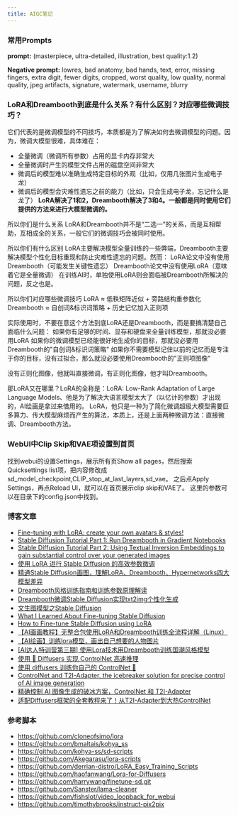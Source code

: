 ```yaml
---
title: AIGC笔记
---
```


### 常用Prompts
**prompt:** (masterpiece,  ultra-detailed, illustration, best quality:1.2)

**Negative prompt:** lowres, bad anatomy, bad hands, text, error, missing fingers, extra digit, 
fewer digits, cropped, worst quality, low quality, normal quality, jpeg artifacts, signature, watermark, username, blurry

### LoRA和Dreambooth到底是什么关系？有什么区别？对应哪些微调技巧？
它们代表的是微调模型的不同技巧，本质都是为了解决如何去微调模型的问题。因为，微调大模型很难，具体难在：
- 全量微调（微调所有参数）占用的显卡内存非常大
- 全量微调时产生的模型文件占用的磁盘空间非常大
- 微调后的模型难以准确生成特定目标的外观（比如，仅用几张图片生成电子龙）
- 微调后的模型会灾难性遗忘之前的能力（比如，只会生成电子龙，忘记什么是龙了）
**LoRA解决了1和2，Dreambooth解决了3和4。一般都是同时使用它们提供的方法来进行大模型微调的。**

所以你们是什么关系
LoRA和Dreambooth并不是“二选一”的关系，而是互相帮助，互相成全的关系，一般它们的微调技巧会被同时使用。

所以你们有什么区别
LoRA主要解决模型全量训练的一些弊端，Dreambooth主要解决模型个性化目标重现和防止灾难性遗忘的问题。然而：
LoRA论文中没有使用Dreambooth（可能发生关键性遗忘）
Dreambooth论文中没有使用LoRA（意味着它是全量微调）
在训练AI时，单独使用LoRA则会面临被Dreambooth所解决的问题，反之也是。

所以你们对应哪些微调技巧
LoRA ≈ 低秩矩阵近似 + 旁路结构重参数化
Dreambooth ≈ 自创词&标识词策略 + 历史记忆加入正则项

实际使用时，不要在意这个方法到底LoRA还是Dreambooth，而是要搞清楚自己面临什么问题：
如果你有足够的时间、显存和硬盘来全量训练模型，那就没必要用LoRA
如果你的微调模型已经能很好地生成你的目标，那就没必要用Dreambooth的"自创词&标识词策略"
如果你不需要模型记住以前的记忆而是专注于你的目标，没有过拟合，那么就没必要使用Dreambooth的"正则项图像"

没有正则化图像，他就叫直接微调，有正则化图像，他才叫Dreambooth。

那LoRA又在哪里？LoRA的全称是：LoRA: Low-Rank Adaptation of Large Language Models、他是为了解决大语言模型太大了（以亿计的参数）才出现的，AI绘画是拿过来借用的。
LoRA，他只是一种为了简化微调超级大模型需要巨多算力、传大模型麻烦而产生的算法，本质上，还是上面两种微调方法：直接微调、Dreambooth方法。 

### WebUI中Clip Skip和VAE项设置到首页
找到webui的设置Settings，展示所有页Show all pages，然后搜索Quicksettings list项，把内容修改成sd_model_checkpoint,CLIP_stop_at_last_layers,sd_vae。
之后点Apply Settings，再点Reload UI，就可以在首页展示clip skip和VAE了。
这里的参数可以在目录下的config.json中找到。

### 博客文章
- [Fine-tuning with LoRA: create your own avatars & styles!](https://www.kix.in/2023/04/07/sd-lora-finetuning/)
- [Stable Diffusion Tutorial Part 1: Run Dreambooth in Gradient Notebooks](https://blog.paperspace.com/dreambooth-stable-diffusion-tutorial-1/)
- [Stable Diffusion Tutorial Part 2: Using Textual Inversion Embeddings to gain substantial control over your generated images](https://blog.paperspace.com/dreambooth-stable-diffusion-tutorial-part-2-textual-inversion/)
- [使用 LoRA 进行 Stable Diffusion 的高效参数微调](https://huggingface.co/blog/zh/lora)
- [精通Stable Diffusion画图，理解LoRA、Dreambooth、Hypernetworks四大模型差异](http://www.gamelook.com.cn/2023/04/513756)
- [Dreambooth风格训练指南和训练参数原理解读](https://www.acceleratori.com/d/11163)
- [Dreambooth微调Stable Diffusion实现txt2img个性化生成](https://zhuanlan.zhihu.com/p/625848905)
- [文生图模型之Stable Diffusion](https://zhuanlan.zhihu.com/p/617134893)
- [What I Learned About Fine-tuning Stable Diffusion](http://harrywang.me/sd)
- [How to Fine-tune Stable Diffusion using LoRA](https://ngwaifoong92.medium.com/how-to-fine-tune-stable-diffusion-using-lora-85690292c6a8)
- [【AI画画教程】无整合包使用LoRA和Dreambooth训练全流程详解（Linux）](https://blog.csdn.net/weixin_39955411/article/details/130612749)
- [【AI绘画】训练lora模型，画出自己想要的人物图片](https://zhuanlan.zhihu.com/p/619709359)
- [[AI达人特训营第三期] 使用Lora技术用Dreambooth训练国潮风格模型](https://aistudio.csdn.net/6442ba04b4541e244e4f9639.html)
- [使用 🧨 Diffusers 实现 ControlNet 高速推理](https://huggingface.co/blog/zh/controlnet)
- [使用 diffusers 训练你自己的 ControlNet 🧨](https://huggingface.co/blog/zh/train-your-controlnet)
- [ControlNet and T2I-Adapter, the icebreaker solution for precise control of AI image generation](https://medium.com/@catmus2048/controlnet-and-t2i-adapter-the-icebreaker-solution-for-precise-control-of-ai-image-generation-ef61258139c3)
- [精确控制 AI 图像生成的破冰方案，ControlNet 和 T2I-Adapter](https://zhuanlan.zhihu.com/p/608609941)
- [适配Diffusers框架的全套教程来了！从T2I-Adapter到大热ControlNet](https://cloud.tencent.com/developer/article/2249184)

### 参考脚本
- https://github.com/cloneofsimo/lora
- https://github.com/bmaltais/kohya_ss
- https://github.com/kohya-ss/sd-scripts
- https://github.com/Akegarasu/lora-scripts
- https://github.com/derrian-distro/LoRA_Easy_Training_Scripts
- https://github.com/haofanwang/Lora-for-Diffusers
- https://github.com/harrywang/finetune-sd.git
- https://github.com/Sanster/lama-cleaner
- https://github.com/fishslot/video_loopback_for_webui
- https://github.com/timothybrooks/instruct-pix2pix
